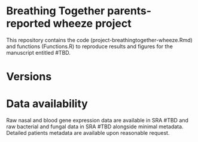 # Breathing Together parents-reported wheeze project

This repository contains the code (project-breathingtogether-wheeze.Rmd) and functions (Functions.R) to reproduce results and figures for the manuscript entitled #TBD.

# Versions



# Data availability

Raw nasal and blood gene expression data are available in SRA #TBD and raw bacterial and fungal data in SRA #TBD alongside minimal metadata. Detailed patients metadata are available upon reasonable request.

